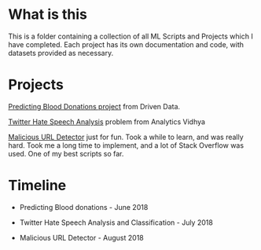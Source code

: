 # What is this

This is a folder containing a collection of all ML Scripts and Projects which I have completed. Each project has its own documentation and code, with datasets provided as necessary.

# Projects

[Predicting Blood Donations project](https://github.com/PranavEranki/ML-Scripts/tree/master/PredictingBloodDonations) from Driven Data.

[Twitter Hate Speech Analysis](https://github.com/PranavEranki/ML-Scripts/tree/master/TwitterHateSpeechAnalysis) problem from Analytics Vidhya

[Malicious URL Detector](https://github.com/PranavEranki/ML-Scripts/tree/master/MaliciousUrlDetector) just for fun. Took a while to learn, and was really hard. Took me a long time to implement, and a lot of Stack Overflow was used. One of my best scripts so far.

# Timeline

* Predicting Blood donations - June 2018

* Twitter Hate Speech Analysis and Classification - July 2018

* Malicious URL Detector - August 2018
